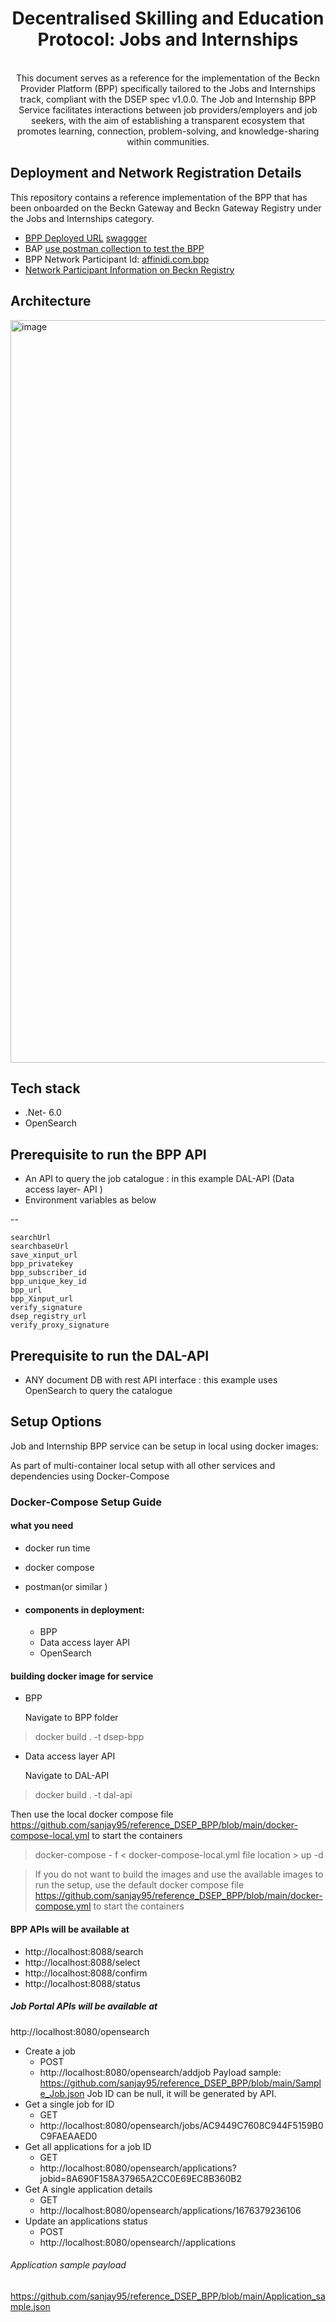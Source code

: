 <div align="center">

# Decentralised Skilling and Education Protocol: Jobs and Internships



</br>
This document serves as a reference for the implementation of the Beckn Provider Platform (BPP) specifically tailored to the Jobs and Internships track, compliant with the DSEP spec v1.0.0. The Job and Internship BPP Service facilitates interactions between job providers/employers and job seekers, with the aim of establishing a transparent ecosystem that promotes learning, connection, problem-solving, and knowledge-sharing within communities.

</div>

## Deployment and Network Registration Details
This repository contains a reference implementation of the BPP that has been onboarded on the Beckn Gateway and Beckn Gateway Registry under the Jobs and Internships category.
- [BPP Deployed URL](https://6vs8xnx5i7.execute-api.ap-south-1.amazonaws.com/dsep) [swaggger](https://6vs8xnx5i7.execute-api.ap-south-1.amazonaws.com/dsep/swagger/index.html)
- BAP [use postman collection to test the BPP](https://github.com/beckn/DSEP-Specification/blob/master/artefacts/postman-collections/jobs-internships/jobs-internships-postman-collection.json)
- BPP Network Participant Id: [affinidi.com.bpp](https://github.com/affinidi/reference-api-dsep-jobs-bpp)
- [Network Participant Information on Beckn Registry](https://registry.becknprotocol.io/network_participants/search/Affinidi/network_participants/show/359)


## Architecture

  <img width="1188" alt="image" src="https://user-images.githubusercontent.com/125359926/221154141-80eef096-80e8-40d1-87f2-0d94c9973dcb.png">


## Tech stack

-   .Net- 6.0 
-   OpenSearch


## Prerequisite to run the BPP API

-   An API to query the job catalogue : in this example DAL-API (Data access layer- API ) 
-   Environment variables as below  

  --

    searchUrl
    searchbaseUrl
    save_xinput_url
    bpp_privatekey
    bpp_subscriber_id
    bpp_unique_key_id
    bpp_url
    bpp_Xinput_url
    verify_signature
    dsep_registry_url
    verify_proxy_signature
    
## Prerequisite to run the DAL-API

- ANY document DB with rest API interface : this example uses OpenSearch to query the catalogue

## Setup Options

Job and Internship BPP service can be setup in local using docker images:

<summary>As part of multi-container local setup with all other services and dependencies using Docker-Compose</summary>

### Docker-Compose Setup Guide
#### what you need 
- docker run time
- docker compose
- postman(or similar )

- #### components in deployment: 

  - BPP
  - Data access layer API 
  - OpenSearch 

  
#### building docker  image for service 
- BPP 

  Navigate to BPP folder 

> docker build . -t dsep-bpp

- Data access layer API  
  
  Navigate to DAL-API 
  
 > docker build . -t dal-api

 Then use the local docker compose file https://github.com/sanjay95/reference_DSEP_BPP/blob/main/docker-compose-local.yml
to start the containers

> docker-compose - f < docker-compose-local.yml file location > up -d 

> If you do not want to build the images and use the available images to run the setup, use the default docker compose file 
https://github.com/sanjay95/reference_DSEP_BPP/blob/main/docker-compose.yml
to start the containers 

#### BPP APIs will be available at 
- http://localhost:8088/search
- http://localhost:8088/select
- http://localhost:8088/confirm
- http://localhost:8088/status

##### Job Portal APIs will be available at 
http://localhost:8080/opensearch


- Create a job 
  - POST
  - http://localhost:8080/opensearch/addjob
    Payload sample:   https://github.com/sanjay95/reference_DSEP_BPP/blob/main/Sample_Job.json
    Job ID can be null, it will be generated by API.
- Get a single job for  ID
  - GET
  - http://localhost:8080/opensearch/jobs/AC9449C7608C944F5159B0C9FAEAAED0
- Get all applications for a job ID
  - GET
  - http://localhost:8080/opensearch/applications?jobid=8A690F158A37965A2CC0E69EC8B360B2
- Get A single application details
  - GET
  - http://localhost:8080/opensearch/applications/1676379236106
- Update an applications status
  - POST
  - http://localhost:8080/opensearch//applications

###### Application sample payload 
https://github.com/sanjay95/reference_DSEP_BPP/blob/main/Application_sample.json







